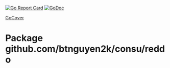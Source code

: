[![Go Report Card](https://goreportcard.com/badge/github.com/btnguyen2k/consu)](https://goreportcard.com/report/github.com/btnguyen2k/consu)
[![GoDoc](https://godoc.org/github.com/btnguyen2k/consu/reddo?status.svg)](https://godoc.org/github.com/btnguyen2k/consu/reddo)

[GoCover](https://gocover.io/github.com/btnguyen2k/consu/reddo)

# Package github.com/btnguyen2k/consu/reddo


